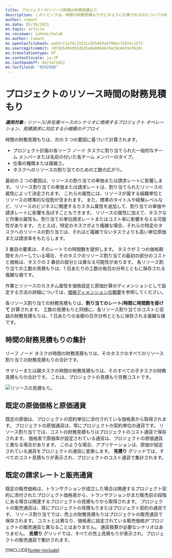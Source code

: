 ```yaml
---
title: プロジェクトのリソース時間の財務見積もり
description: このトピックは、時間の財務見積もりがどのように計算されるかについての情報を提供します。
author: rumant
ms.date: 03/19/2021
ms.topic: article
ms.reviewer: johnmichalak
ms.author: rumant
ms.openlocfilehash: aab5c11a7dc23331c935403a4f96ec7197ec1572
ms.sourcegitcommit: c0792bd65d92db25e0e8864879a19c4b93efb10c
ms.translationtype: HT
ms.contentlocale: ja-JP
ms.lasthandoff: 04/14/2022
ms.locfileid: "8592560"
---
```

# <a name="financial-estimates-for-resource-time-on-projects"></a>プロジェクトのリソース時間の財務見積もり

_**適用対象 :** リソース/非在庫ベースのシナリオに使用するプロジェクト オペレーション、見積請求に対応する小規模のデプロイ_

時間の財務見積もりは、次の 3 つの要因に基づいて計算されます。 

- プロジェクト計画の各リーフ ノード タスクに割り当てられた一般的なチーム メンバーまたは名前の付いた各チーム メンバーのタイプ。 
- 仕事の種類または複雑さ。
- タスクへのリソースの割り当てのための工数の広がり。 

最初の 2 つの要因は、リソースの割り当ての単価または請求レートに影響します。 リソース割り当ての単価または請求レートは、割り当てられたリソースの属性によって決定されます。 これらの属性には、リソースが属する組織単位とリソースの標準的な役割が含まれます。 また、標準のタイトルや経験レベルなど、リソースのビジネスに関連するカスタム属性を追加して、割り当ての単価や請求レートに影響を及ぼすこともできます。
リソースの属性に加えて、タスクなど作業の属性も、割り当ての単位請求レートまたはコスト率に影響を与える可能性があります。 たとえば、特定のタスクがより複雑な場合、それらの特定のタスクへのリソースの割り当ては、それほど複雑でないタスクよりも高い単位原価または請求率をもたらします。   

3 番目の要素は、そのレートでの時間数を提供します。 タスクが 2 つの価格期間をカバーしている場合、そのタスクのリソース割り当ての最初の部分のコストと価格は、タスクの 2 番目の部分とは異なる可能性があります。 各リソース割り当ての工数の見積もりは、1 日あたりの工数の毎日の分布とともに保存される複雑な値です。

作業とリソースのカスタム属性を価格設定と原価計算のディメンションとして設定する方法の詳細については、[価格ディメンションの概要](../pricing-costing/pricing-dimensions-overview.md)を参照してください。

各リソース割り当ての財務見積もりは、**割り当てのレート/時間に時間数を掛けて** 計算されます。  工数の見積もりと同様に、各リソース割り当てのコストと収益の財務見積もりは、1 日あたりの金額の日次分布とともに保存される複雑な値です。 

## <a name="summarizing-financial-estimates-for-time"></a>時間の財務見積もりの集計
リーフ ノード タスクの時間の財務見積もりは、そのタスクのすべてのリソース割り当ての財務見積もりの合計です。

サマリーまたは親タスクの時間の財務見積もりは、そのすべての子タスクの財務見積もりの合計です。 これは、プロジェクトの見積もり労務コストです。 

![リソースの見積もり。](./media/navigation12.png)

## <a name="default-cost-price-and-cost-currency"></a>既定の原価価格と原価通貨

既定の原価は、プロジェクトの契約単位に添付されている価格表から取得されます。 プロジェクトの原価通貨は、常にプロジェクトの契約単位の通貨です。 リソース割り当てでは、コストの財務見積もりはプロジェクトのコスト通貨で保存されます。 価格表で原価率が設定されている通貨は、プロジェクトの原価通貨と異なる場合があります。 このような場合、アプリケーションは、原価が設定されている通貨をプロジェクトの通貨に変換します。 **見積り** グリッドでは、すべてのコスト見積もりが表示され、プロジェクトのコスト通貨で集計されます。 

## <a name="default-bill-rate-and-sales-currency"></a>既定の請求レートと販売通貨

既定の販売価格は、トランザクションが成立した場合は関連するプロジェクト契約に添付されたプロジェクト価格表から、トランザクションがまだ販売前の段階にある場合は関連するプロジェクトの見積もりから取得されます。 プロジェクトの販売通貨は、常にプロジェクトの見積もりまたはプロジェクト契約の通貨です。 リソース割り当てでは、売上の財務見積もりはプロジェクトの販売通貨で保存されます。 コストとは異なり、価格表に設定されている販売価格が’プロジェクトの販売通貨と異なることはありません。 通貨換算が必要なシナリオはありません。 **見積り** グリッドでは、すべての売上見積もりが表示され、プロジェクトの販売通貨で集計されます。 

[!INCLUDE[footer-include](../includes/footer-banner.md)]
